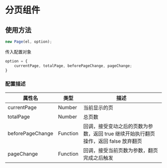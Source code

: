 # 分页组件

## 使用方法

```javascript
new Page(el, option);
```

传入配置对象

```javascript
option = {
    currentPage, totalPage, beforePageChange, pageChange;
}
```

### 配置描述

| 属性名           | 类型     | 描述                                                                                |
| ---------------- | -------- | ----------------------------------------------------------------------------------- |
| currentPage      | Number   | 当前显示的页                                                                        |
| totalPage        | Number   | 总页数                                                                              |
| beforePageChange | Function | 回调，接受变动之后的页数为参数，返回 true 继续开始执行翻页操作，返回 false 放弃翻页 |
| pageChange       | Function | 回调，接受当前页数为参数，翻页完成之后触发                                          |
